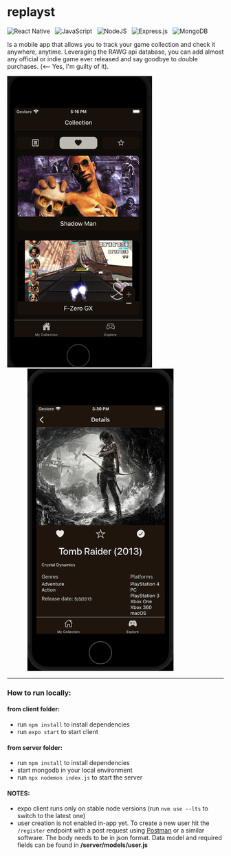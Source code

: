 # replayst  

![React Native](https://img.shields.io/badge/react_native-%2320232a.svg?style=for-the-badge&logo=react&logoColor=%2361DAFB) &nbsp; ![JavaScript](https://img.shields.io/badge/javascript-%23323330.svg?style=for-the-badge&logo=javascript&logoColor=%23F7DF1E) &nbsp; ![NodeJS](https://img.shields.io/badge/node.js-6DA55F?style=for-the-badge&logo=node.js&logoColor=white) &nbsp; ![Express.js](https://img.shields.io/badge/express.js-%23404d59.svg?style=for-the-badge&logo=express&logoColor=%2361DAFB) &nbsp; ![MongoDB](https://img.shields.io/badge/MongoDB-%234ea94b.svg?style=for-the-badge&logo=mongodb&logoColor=white)

Is a mobile app that allows you to track your game collection and check it anywhere, anytime. Leveraging the RAWG api database, you can add almost any official or indie game ever released and say goodbye to double purchases. (<-- Yes, I'm guilty of it).

![favourites screen](https://github.com/grampassonnia/replayst/blob/master/compresspng/favourites.png?raw=true) &nbsp; &nbsp; &nbsp; &nbsp; &nbsp; &nbsp; &nbsp; &nbsp; &nbsp; &nbsp; &nbsp; &nbsp; &nbsp; &nbsp; &nbsp; &nbsp; &nbsp; &nbsp; &nbsp; &nbsp; &nbsp; &nbsp; &nbsp; &nbsp; &nbsp; &nbsp; &nbsp; ![details screen](https://github.com/grampassonnia/replayst/blob/master/compresspng/details-min.png?raw=true)

---

### How to run locally:

#### from client folder:
- run `npm install` to install dependencies
- run `expo start` to start client

#### from server folder:
- run `npm install` to install dependencies
- start mongodb in your local environment
- run `npx nodemon index.js` to start the server

#### NOTES:
- expo client runs only on stable node versions (run `nvm use --lts` to switch to the latest one)
- user creation is not enabled in-app yet. To create a new user hit the `/register` endpoint with a post request using [Postman](https://www.postman.com) or a similar software. The body needs to be in json format. Data model and required fields can be found in **/server/models/user.js**
